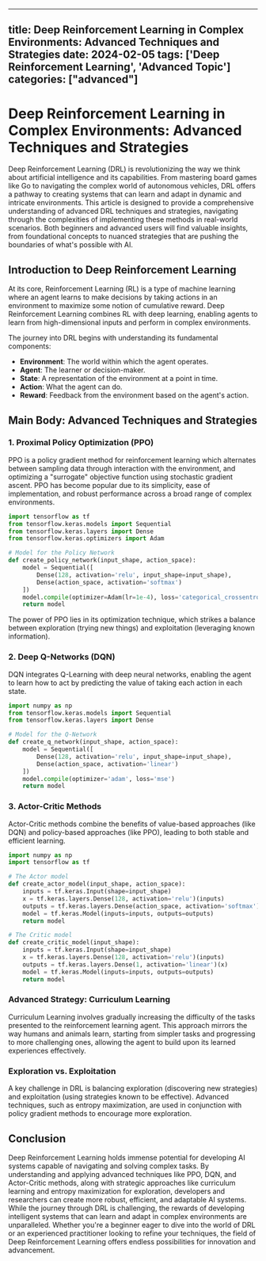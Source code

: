 
---
title: Deep Reinforcement Learning in Complex Environments: Advanced Techniques and Strategies
date: 2024-02-05
tags: ['Deep Reinforcement Learning', 'Advanced Topic']
categories: ["advanced"]
---


# Deep Reinforcement Learning in Complex Environments: Advanced Techniques and Strategies

Deep Reinforcement Learning (DRL) is revolutionizing the way we think about artificial intelligence and its capabilities. From mastering board games like Go to navigating the complex world of autonomous vehicles, DRL offers a pathway to creating systems that can learn and adapt in dynamic and intricate environments. This article is designed to provide a comprehensive understanding of advanced DRL techniques and strategies, navigating through the complexities of implementing these methods in real-world scenarios. Both beginners and advanced users will find valuable insights, from foundational concepts to nuanced strategies that are pushing the boundaries of what's possible with AI.

## Introduction to Deep Reinforcement Learning

At its core, Reinforcement Learning (RL) is a type of machine learning where an agent learns to make decisions by taking actions in an environment to maximize some notion of cumulative reward. Deep Reinforcement Learning combines RL with deep learning, enabling agents to learn from high-dimensional inputs and perform in complex environments.

The journey into DRL begins with understanding its fundamental components:
- **Environment**: The world within which the agent operates.
- **Agent**: The learner or decision-maker.
- **State**: A representation of the environment at a point in time.
- **Action**: What the agent can do.
- **Reward**: Feedback from the environment based on the agent's action.

## Main Body: Advanced Techniques and Strategies

### 1. Proximal Policy Optimization (PPO)

PPO is a policy gradient method for reinforcement learning which alternates between sampling data through interaction with the environment, and optimizing a "surrogate" objective function using stochastic gradient ascent. PPO has become popular due to its simplicity, ease of implementation, and robust performance across a broad range of complex environments.

```python
import tensorflow as tf
from tensorflow.keras.models import Sequential
from tensorflow.keras.layers import Dense
from tensorflow.keras.optimizers import Adam

# Model for the Policy Network
def create_policy_network(input_shape, action_space):
    model = Sequential([
        Dense(128, activation='relu', input_shape=input_shape),
        Dense(action_space, activation='softmax')
    ])
    model.compile(optimizer=Adam(lr=1e-4), loss='categorical_crossentropy')
    return model
```

The power of PPO lies in its optimization technique, which strikes a balance between exploration (trying new things) and exploitation (leveraging known information).

### 2. Deep Q-Networks (DQN)

DQN integrates Q-Learning with deep neural networks, enabling the agent to learn how to act by predicting the value of taking each action in each state.

```python
import numpy as np
from tensorflow.keras.models import Sequential
from tensorflow.keras.layers import Dense

# Model for the Q-Network
def create_q_network(input_shape, action_space):
    model = Sequential([
        Dense(128, activation='relu', input_shape=input_shape),
        Dense(action_space, activation='linear')
    ])
    model.compile(optimizer='adam', loss='mse')
    return model
```

### 3. Actor-Critic Methods

Actor-Critic methods combine the benefits of value-based approaches (like DQN) and policy-based approaches (like PPO), leading to both stable and efficient learning.

```python
import numpy as np
import tensorflow as tf

# The Actor model
def create_actor_model(input_shape, action_space):
    inputs = tf.keras.Input(shape=input_shape)
    x = tf.keras.layers.Dense(128, activation='relu')(inputs)
    outputs = tf.keras.layers.Dense(action_space, activation='softmax')(x)
    model = tf.keras.Model(inputs=inputs, outputs=outputs)
    return model

# The Critic model
def create_critic_model(input_shape):
    inputs = tf.keras.Input(shape=input_shape)
    x = tf.keras.layers.Dense(128, activation='relu')(inputs)
    outputs = tf.keras.layers.Dense(1, activation='linear')(x)
    model = tf.keras.Model(inputs=inputs, outputs=outputs)
    return model
```

### Advanced Strategy: Curriculum Learning

Curriculum Learning involves gradually increasing the difficulty of the tasks presented to the reinforcement learning agent. This approach mirrors the way humans and animals learn, starting from simpler tasks and progressing to more challenging ones, allowing the agent to build upon its learned experiences effectively.

### Exploration vs. Exploitation

A key challenge in DRL is balancing exploration (discovering new strategies) and exploitation (using strategies known to be effective). Advanced techniques, such as entropy maximization, are used in conjunction with policy gradient methods to encourage more exploration.

## Conclusion

Deep Reinforcement Learning holds immense potential for developing AI systems capable of navigating and solving complex tasks. By understanding and applying advanced techniques like PPO, DQN, and Actor-Critic methods, along with strategic approaches like curriculum learning and entropy maximization for exploration, developers and researchers can create more robust, efficient, and adaptable AI systems. While the journey through DRL is challenging, the rewards of developing intelligent systems that can learn and adapt in complex environments are unparalleled. Whether you're a beginner eager to dive into the world of DRL or an experienced practitioner looking to refine your techniques, the field of Deep Reinforcement Learning offers endless possibilities for innovation and advancement.